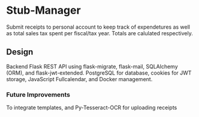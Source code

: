 # Stub-Manager

Submit receipts to personal account to keep track of expendetures as well as total sales tax spent per fiscal/tax year.
Totals are calulated respectively.

## Design

Backend Flask REST API using flask-migrate, flask-mail, SQLAlchemy (ORM), and flask-jwt-extended. PostgreSQL for database, cookies for JWT storage, JavaScript Fullcalendar, and Docker management.

### Future Improvements

To integrate templates, and Py-Tesseract-OCR for uploading receipts
